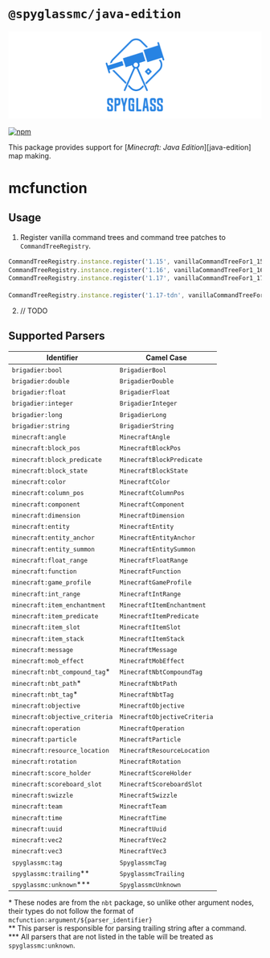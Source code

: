 # `@spyglassmc/java-edition`

![banner](https://raw.githubusercontent.com/SPYGlassMC/logo/main/banner.png)

[![npm](https://img.shields.io/npm/v/@spyglassmc/java-edition.svg?logo=npm&style=flat-square)](https://npmjs.com/package/@spyglassmc/java-edition)

This package provides support for [_Minecraft: Java Edition_][java-edition] map making.

# mcfunction

## Usage

1. Register vanilla command trees and command tree patches to `CommandTreeRegistry`.
```typescript
CommandTreeRegistry.instance.register('1.15', vanillaCommandTreeFor1_15)
CommandTreeRegistry.instance.register('1.16', vanillaCommandTreeFor1_16)
CommandTreeRegistry.instance.register('1.17', vanillaCommandTreeFor1_17)

CommandTreeRegistry.instance.register('1.17-tdn', vanillaCommandTreeFor1_17, tridentCommandTreePatchFor1_17)
```
2. // TODO

## Supported Parsers

| Identifier                     | Camel Case                   |
| ------------------------------ | ---------------------------- |
| `brigadier:bool`               | `BrigadierBool`              |
| `brigadier:double`             | `BrigadierDouble`            |
| `brigadier:float`              | `BrigadierFloat`             |
| `brigadier:integer`            | `BrigadierInteger`           |
| `brigadier:long`               | `BrigadierLong`              |
| `brigadier:string`             | `BrigadierString`            |
| `minecraft:angle`              | `MinecraftAngle`             |
| `minecraft:block_pos`          | `MinecraftBlockPos`          |
| `minecraft:block_predicate`    | `MinecraftBlockPredicate`    |
| `minecraft:block_state`        | `MinecraftBlockState`        |
| `minecraft:color`              | `MinecraftColor`             |
| `minecraft:column_pos`         | `MinecraftColumnPos`         |
| `minecraft:component`          | `MinecraftComponent`         |
| `minecraft:dimension`          | `MinecraftDimension`         |
| `minecraft:entity`             | `MinecraftEntity`            |
| `minecraft:entity_anchor`      | `MinecraftEntityAnchor`      |
| `minecraft:entity_summon`      | `MinecraftEntitySummon`      |
| `minecraft:float_range`        | `MinecraftFloatRange`        |
| `minecraft:function`           | `MinecraftFunction`          |
| `minecraft:game_profile`       | `MinecraftGameProfile`       |
| `minecraft:int_range`          | `MinecraftIntRange`          |
| `minecraft:item_enchantment`   | `MinecraftItemEnchantment`   |
| `minecraft:item_predicate`     | `MinecraftItemPredicate`     |
| `minecraft:item_slot`          | `MinecraftItemSlot`          |
| `minecraft:item_stack`         | `MinecraftItemStack`         |
| `minecraft:message`            | `MinecraftMessage`           |
| `minecraft:mob_effect`         | `MinecraftMobEffect`         |
| `minecraft:nbt_compound_tag`\* | `MinecraftNbtCompoundTag`    |
| `minecraft:nbt_path`\*         | `MinecraftNbtPath`           |
| `minecraft:nbt_tag`\*          | `MinecraftNbtTag`            |
| `minecraft:objective`          | `MinecraftObjective`         |
| `minecraft:objective_criteria` | `MinecraftObjectiveCriteria` |
| `minecraft:operation`          | `MinecraftOperation`         |
| `minecraft:particle`           | `MinecraftParticle`          |
| `minecraft:resource_location`  | `MinecraftResourceLocation`  |
| `minecraft:rotation`           | `MinecraftRotation`          |
| `minecraft:score_holder`       | `MinecraftScoreHolder`       |
| `minecraft:scoreboard_slot`    | `MinecraftScoreboardSlot`    |
| `minecraft:swizzle`            | `MinecraftSwizzle`           |
| `minecraft:team`               | `MinecraftTeam`              |
| `minecraft:time`               | `MinecraftTime`              |
| `minecraft:uuid`               | `MinecraftUuid`              |
| `minecraft:vec2`               | `MinecraftVec2`              |
| `minecraft:vec3`               | `MinecraftVec3`              |
| `spyglassmc:tag`               | `SpyglassmcTag`              |
| `spyglassmc:trailing`\*\*      | `SpyglassmcTrailing`         |
| `spyglassmc:unknown`\*\*\*     | `SpyglassmcUnknown`          |

\* These nodes are from the `nbt` package, so unlike other argument nodes, their types do not follow the format of
`mcfunction:argument/${parser_identifier}`  \
\*\* This parser is responsible for parsing trailing string after a command.  \
\*\*\* All parsers that are not listed in the table will be treated as `spyglassmc:unknown`.

[mcfunction]: https://minecraft.fandom.com/Java_Edition
